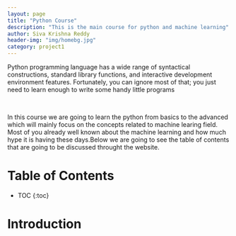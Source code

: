 ```yaml
---
layout: page
title: "Python Course"
description: "This is the main course for python and machine learning"
author: Siva Krishna Reddy
header-img: "img/homebg.jpg"
category: project1
---
```


<p> Python programming language has a wide range of syntactical constructions, standard library functions, and interactive development environment features. Fortunately, you can ignore most of that; you just need to learn enough to write some handy little programs</p><br/>
<p>In this course we are going to learn the python from basics to the advanced which will mainly focus on the concepts related to machine learing field. Most of you already well known about the machine learning and how much hype it is having these days.Below we are going to see the table of contents that are going to be discussed throught the website.</>

# Table of Contents

* TOC
{:toc}
# Introduction
